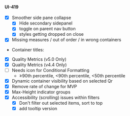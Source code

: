 #### UI-419
- [x] Smoother side pane collapse
    - [x] Hide secondary sidepanel
    - [x] toggle on parent nav button
    - [x] styles getting dropped on close
- [x] Missing measures / out of order / in wrong containers
- Container titles:
- [x] Quality Metrics (v5.0 Only)
- [x] Quality Metrics (v4.4 Only)
- [ ] Needs icon for Conditional Formatting
  - ≥90th percentile, <90th percentile, <50th percentile
- [x] Dynamic container visibility based on selected Qr
- [x] Remove rate of change for MVP
- [x] Max-Height indicator groups
- [x] Accessibility (scrolling) issues within filters
  - [x] Don't filter out selected items, sort to top
  - [x] add tooltip version

